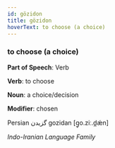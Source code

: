 ```yaml
---
id: gözidon
title: gözidon
hoverText: to choose (a choice)
---
```


### to choose (a choice)

**Part of Speech**: Verb

**Verb**: to choose

**Noun**: a choice/decision

**Modifier**: chosen

Persian گزیدن gozidan [ɡ̥o.ziː.d̪ǽn]

*Indo-Iranian Language Family*